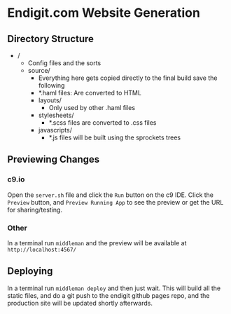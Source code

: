 # Endigit.com Website Generation

## Directory Structure

 - /
   - Config files and the sorts
   - source/
     - Everything here gets copied directly to the final build save the following
     - *.haml files: Are converted to HTML
     - layouts/
       - Only used by other .haml files
     - stylesheets/
       - *.scss files are converted to .css files
     - javascripts/
       - *.js files will be built using the sprockets trees

## Previewing Changes

### c9.io
Open the `server.sh` file and click the `Run` button on the c9 IDE.
Click the `Preview` button, and `Preview Running App` to see the preview or get
the URL for sharing/testing.

### Other
In a terminal run `middleman` and the preview will be available at
`http://localhost:4567/`

## Deploying
In a terminal run `middleman deploy` and then just wait. This will build all the
static files, and do a git push to the endigit github pages repo, and the
production site will be updated shortly afterwards.